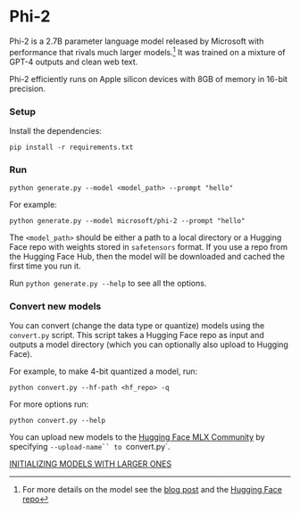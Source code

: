 # Phi-2

Phi-2 is a 2.7B parameter language model released by Microsoft with
performance that rivals much larger models.[^1] It was trained on a mixture of
GPT-4 outputs and clean web text.

Phi-2 efficiently runs on Apple silicon devices with 8GB of memory in 16-bit
precision.

### Setup

Install the dependencies:

```
pip install -r requirements.txt
```

### Run
```
python generate.py --model <model_path> --prompt "hello"
```
For example:

```
python generate.py --model microsoft/phi-2 --prompt "hello"
```
The `<model_path>` should be either a path to a local directory or a Hugging
Face repo with weights stored in `safetensors` format. If you use a repo from
the Hugging Face Hub, then the model will be downloaded and cached the first
time you run it. 

Run `python generate.py --help` to see all the options.

### Convert new models 

You can convert (change the data type or quantize) models using the
`convert.py` script. This script takes a Hugging Face repo as input and outputs
a model directory (which you can optionally also upload to Hugging Face).

For example, to make 4-bit quantized a model, run:

```
python convert.py --hf-path <hf_repo> -q
```

For more options run:

```
python convert.py --help
```

You can upload new models to the [Hugging Face MLX
Community](https://huggingface.co/mlx-community) by specifying `--upload-name``
to `convert.py`.

[^1]: For more details on the model see the [blog post](
https://www.microsoft.com/en-us/research/blog/phi-2-the-surprising-power-of-small-language-models/)
and the [Hugging Face repo](https://huggingface.co/microsoft/phi-2)

[INITIALIZING MODELS WITH LARGER ONES](https://arxiv.org/pdf/2311.18823.pdf)
